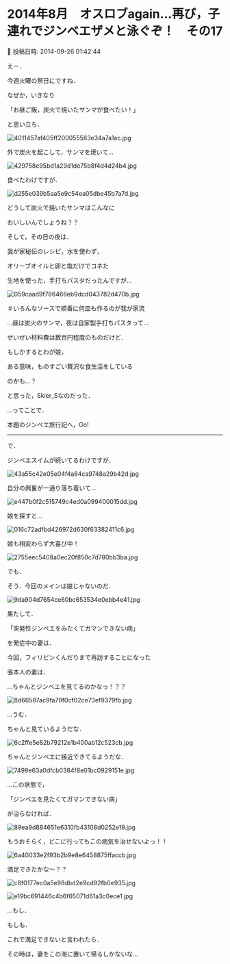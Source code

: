# 2014年8月　オスロブagain…再び，子連れでジンベエザメと泳ぐぞ！　その17

📅 投稿日時: 2014-09-26 01:42:44

えー．


今週火曜の祭日にですね．


なぜか，いきなり


「お昼ご飯，炭火で焼いたサンマが食べたい！」


と思い立ち．




![4011457af405ff200055583e34a7a1ac.jpg](images/4011457af405ff200055583e34a7a1ac.jpg)




外で炭火を起こして，サンマを焼いて…




![429758e95bd1a29d1de75b8f4d4d24b4.jpg](images/429758e95bd1a29d1de75b8f4d4d24b4.jpg)




食べたわけですが．




![d255e039b5aa5e9c54ea05dbe45b7a7d.jpg](images/d255e039b5aa5e9c54ea05dbe45b7a7d.jpg)




どうして炭火で焼いたサンマはこんなに


おいしいんでしょうね？？





そして，その日の夜は．


我が家秘伝のレシピ，水を使わず，


オリーブオイルと卵と塩だけでコネた


生地を使った，手打ちパスタだったんですが…




![059caad9f786466eb9dcd043782d470b.jpg](images/059caad9f786466eb9dcd043782d470b.jpg)




＃いろんなソースで順番に何皿も作るのが我が家流





…昼は炭火のサンマ，夜は自家製手打ちパスタって…


せいぜい材料費は数百円程度のものだけど．





もしかするとわが娘，


ある意味，ものすごい贅沢な食生活をしている


のかも…？


と思った，Skier_Sなのだった．





…ってことで．


本題のジンベエ旅行記へ，Go!


----





で．


ジンベエスイムが続いてるわけですが．




![43a55c42e05e04f4a84ca9748a29b42d.jpg](images/43a55c42e05e04f4a84ca9748a29b42d.jpg)




自分の興奮が一通り落ち着いて…




![e447b0f2c515749c4ed0a099400015dd.jpg](images/e447b0f2c515749c4ed0a099400015dd.jpg)







娘を探すと…




![016c72adfbd426972d630f63382411c6.jpg](images/016c72adfbd426972d630f63382411c6.jpg)




娘も相変わらず大喜び中！




![2755eec5408a0ec20f850c7d780bb3ba.jpg](images/2755eec5408a0ec20f850c7d780bb3ba.jpg)




でも．


そう．今回のメインは娘じゃないのだ．




![9da904d7654ce60bc653534e0ebb4e41.jpg](images/9da904d7654ce60bc653534e0ebb4e41.jpg)







果たして．


「突発性ジンベエをみたくてガマンできない病」


を発症中の妻は．


今回，フィリピンくんだりまで再訪することになった


張本人の妻は．


…ちゃんとジンベエを見てるのかなっ！？？




![8d66597ac9fa79f0cf02ce73ef9379fb.jpg](images/8d66597ac9fa79f0cf02ce73ef9379fb.jpg)




…うむ．


ちゃんと見ているようだな．




![6c2ffe5e82b79212e1b400ab12c523cb.jpg](images/6c2ffe5e82b79212e1b400ab12c523cb.jpg)




ちゃんとジンベエに接近できてるようだな．




![7499e63a0dfcb0384f8e01bc0929151e.jpg](images/7499e63a0dfcb0384f8e01bc0929151e.jpg)




…この状態で，


「ジンベエを見たくてガマンできない病」


が治らなければ．




![89ea9d884651e6310fb43108d0252e19.jpg](images/89ea9d884651e6310fb43108d0252e19.jpg)




もうおそらく，どこに行ってもこの病気を治せないよっ！！




![6a40033e2f93b2b9e8e6458875ffaccb.jpg](images/6a40033e2f93b2b9e8e6458875ffaccb.jpg)







満足できたかな～？？




![c8f0177ec0a5e98dbd2e9cd92fb0e935.jpg](images/c8f0177ec0a5e98dbd2e9cd92fb0e935.jpg)









![e19bc691446c4b6f65071d61a3c0ece1.jpg](images/e19bc691446c4b6f65071d61a3c0ece1.jpg)







…もし．


もしも．


これで満足できないと言われたら．


その時は，妻をこの海に置いて帰るしかないな…

